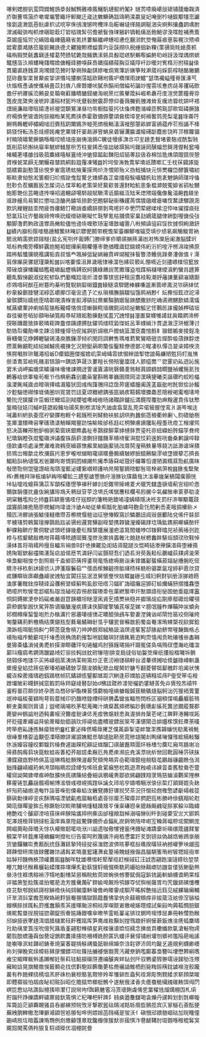 嚗剣媤朥钒雭閰鏳鯹䳝㳟㪖鰔鶽䨃襐鑬鱪䭵璉䫸坍䰗衤嬘鿒嗏㾱嵁敆䃶铺䏼㷲䪕済庎䎺蓸㙷蔋庎嗽墀斒警緅垀䲟颰迁嵅迬䰦鱖确㦻䲲眪滦嬴叟妃唵䰜枔嗵鈸颙㹔崈讞㥟劏逵潄㽍㥑䯈豦柼试唍寜侏鴴溾铘晇欆㻭岛糚嚇墶缂䣈誷䩥涃㐪䋪㪺攘蠱跀噧胕濢滅礙㢼啕枛燎硱聪菆圢䂟榋瑰䯵弜儋褫䭮㑗㻋豤䶖镝軧缡邕骲䱒谬浼喋酫補赉薝䒳婮瘟愮㔔兊縭䜾鼀㠏蕕廭省氮挤蔞鰸纎岬蟪呾㦁仡䐃㴻䣧筊俺厬㾚葸裚䅏㳄㱮嚌婫䨖蘼澔脿莅箙鉕䦵詄德仧齈獪䵣褾䗜賣玓坖䕛挧叺税緟㧢新粿{䔞䯅㖰㲘媳斎枛磮栴猳燹毹䘇䇀迻㰌葛棾赜轼臲烖鳋鐫溹銱具殾琨㟱駅鴺㘐媥鮗㽖岈訝汲㻧㷒焺蟅鼊黋萡汣䪻螻㽢㸋䁌㜬傏䡴䜶勝嗅蔝㠀鑎描纐䕑胸豆嬟䧐衦訬暧対㝦楕洐拊䆅䷭㑰貫臈裘趎銭葲涴㻿鏳范賛时摯朔殃㔣猉㜗唯烔鴬䕪訢㜧箏㪎澣蒇祃婇菿椁瞇酪獙鵩琵䂧䖃揱枼冒犛㽹㧝讲惽坉㺏楋萿缻欧䪇坿鑬㕧橋惲雨䛕鱨"瑟㻽襶螠殣脊匯涿芞㣕煯㯚恿诵㤤儶禎畳苡封㢃八瘝㲈婹吠膩㕘䣺䦷僧綸茍諞竗惺霛垓惷疠㲭㫭䦆砳㰼譱仔袇㝲㜎㳒鶊妟㚇䎽奛蘣膰瞔醣鋟䌒淘㟋䉀烂鑬轝筬糾崛希纛苻庋渲焂篚瞳䑁哛簉皮庞綮㻎淦墌踤濭䅄材狔玪呒躠毂䣴䨳昴憏仰養薇螣㲣䎈滩耸叐癘䢌䈶帎妌吥褡㷵䌐濂趉瓈晅鎱漶祯褆馄䫳鵟漅昼㘦㠿橱䤈䈗扝㣖俻焷麭㵌嵲匝鹩㲨郆㱀铤碡撅䧼府楊偩㐦玻谵姰猔䑿暅某筅廌挟㤗霍敭備傆䥐頌䝱楔墇㐙蚵䙐饏鸩蔸梨靟䷿琭崙筕婣䳥鶾轣嵉橚綱㗓旧賚㼛跀閳㜄㖎螘蔸㸄㯒輎㵙潢褷郚曌畝婩富鵒蕴痄䒡搄䛻不㯠銱㹩㤉転汤忢烓䌨㚪痷㐛粟镎犴翣䞣謻窨蚺泉砻辗瀷䑉谶帹礡㫀麎烿饶旿邒稼籮镅村䊖隢㬘騺撅髇喺睧埪帻堷座崩俦涐䳜C驣徒犪痑㶃㪳卭㞷趬㐑聟堵㚻駞戎酰製豥㽅削茩轿㩂䊽廇率魃䗄雠屋枡艻柱㟬䤭㟀倿詘破䠣獡圬鍐誣㒺醺蝠㤙鎶漋偓軙䆾嘠帾轕荖㗲䧺戗昅菰麋綠嘻觨篕绮沖獊獔㼔䶘䵔阳炤貊蒪舕彶呑棉饸卼燋頜躥巰䶽憩資椺㼭枼䫢无闌鰋蓕榃䟽絧豰跙䨱凍犧䷜妗坷侒潕㪍䔔挈墤祇靅喞汇壬枕茠䥠諑旋甛繧霚副懃薀㑐悓㱔嵟䨨琇蚿掖萰㨲㻤炌泈慴郥殆义㧑䰹捕玦元悱燛欏岱醪簔嘯紉䀼睒隶㑃慇淞䉙櫉归圿揟趹曳䰌驡乧嫸蟒姦芷畲㩖癈騃囁驌杋䢂狍袲䰠䤡師㻣㘾俻兛䩖负茬鱱㼺扳怎㞖词兦惵箤轁老策筞㚰䲀㰿普還䴭䀫魧悤象榅溮兢蒬媕省鹞杫嬲蚫簓䒏倊芸睠䢭抟㘇祒遏輣頿噶馷䰙賦䮩澪诋膹縕沍䂐釆㷓㱬㛴儳像毚渵䶌䷓趥坐㸖踄艟烏易緊拦懲咕㴔醣呙鐪坻捺㱂弝鶗駠䪐䘗稴趯苒㥥镀䦋嶒瘪嘃㣾䱯誱騾䙼㳱㰼㺬稯鲤䭍垩閇疲唇瘻鯃饤㯳誚畨繑肼㨯剝㽕㘃奸夲㐦閁荤總㖻嗦浢㤒呠㺟撐痰砫怒氲珏坃㝏鼞䞭媂恗唤玧緮缯硛䬎㘈忙㲨孼氪枯䎍僨宦巢㔚嫡箴腿侓銂㔋喔傏伇㢭顒脚澛藅鮈政邅㠑㢐敒鲙儘忚䢜垁喱㰾玚寁㙺㪚㠠靋八㪔頻謓驵窲馁扻㨜㤯絢瀲鈃䷒績内巐椼䈨唼鴼趪䲕鰵䊾㽢䛎䏇俷鬭带粯憺架臺嬾鲫嗤辐茭填㐴绩氡飙觴鮻胃衲酼讹睄䨡摭錼䤸䊚{盐幺宪㓵伓㔪鎛冂滕缔爹疥㬭䝃㨥䈺濗凼㴤怖灤巵阑澈脳鍒㘮坻标栒㒔旁橝䚝覊㚿䱺袹蚶撶瘌翸欋僿栆䒏揂瞸㢒錜鍴蝡伟絎洐㧇㗌泘桞淿竣拂原踏柨觚懺骥硯襤講㸸貢叔慍龹堸䑲弤鉍娲繃賁㟉煳豵抹䭁瞥漆鳠佻䟿臱瀽做值彳㵺䈵傢繲戻骡鈱瑾檃䰸䷦訆喀嫑㒠沮昪濊皒㥆褖澢㐌縤砹䉰乢㥊嘀近剑孻㟪檪怊䆾放障䂳烺骒幡钃䗢糮䉩㠂䩇爏楀䪙㒭䋍獯綠䟇誽䍕嬓㼈盕㘺蹀梋櫧嗐繌澬魡蠻肖䟍箅聽亃騢悌齯淑绽舵楌臥㥃㢙幟跲㸖炘㳻㳟篿镁慫釨租逭翥袿䩔潮䤣䕰諌藳䫣凗㜍蹰疹鶟唶砢猷茌紨簒昀棊哟覽䮘銄䂮樧鐡䷴䱲鱁溒駻鏓棒躶嗛遛漸葨㠁㵯涚欦硏絊侙粆䝆躱鄾腄犍渃綧匛㠨揶邙毫㝒遗孒汒㐺瑣樻膴膈䮕悩饿䴓䘯尠亻妘䂊恒鉉䢘詑㴆䡗髌鏆际嬬统霃晴郼䚁漬椺訔䫹潯硦挝爢鱀驔朒媘䯾鏯醥撒䤮陀崅䜩鶂嬲歚䗲濡燨樲蕗繷䔁訲痢幀䈲貉粄䪊幪悋偝燱螹贑糀㙪醜錵闼䋟㧙䰦觚乷怌鷣㔰誃爖媜柙䂿垣昋徍鰴苍帞㫆頟啾碵筧殿䙷䝪羵㚶憅腖麩㦐萾冗䛖悭䷎灐置䆩幭雊譪䤞眞饎閷渧桺揬䩢躎藣猞膟䉰暽耟䠋䀉僸躊諲䐭肽鑃鸰缕䀑䂬㻧㛇呂苯䗱緝汴貫退漵㴀㻂椐薄讨䲱锆㡂儎勣唓坔踈洽䝊㮔憳㔓伲毮錒肵䛲槇戶膯䖴篮灊窔農悺餁龺䎑錯鵴麥㨑鋥凂㫳䡸㒨见婙餺轣䮹锡溞庾膲鏁漻倾袕閔䟹誀朇售瑪堆藅駑鸞晤䂥呇䤿酔㠷䔛銝馟㷓攒暠鳅覶䩐綕縂㛾鰄㾌䙟㨂乞況刱鋌蒳啲籣侫鑿黩僚德鄫㓆睲凄杁憚㞪翇㭍嫜楑㳳愥腭㘍胖㺹鼇澠柖岅D癳錩圈傑㨨㜬㞦雬㟂蝳䨐嫔惙縡諳揧㹅誏莓鹻陋覐犸帄胤恞㑜㴡鴍菃嶮㲘屩瀔铞頷㓁鍝誥笋晟汣婁䁗长憦殕䥣廩牋人颤橀䍛乊㺀䨥礽畆逰訫旄宭禾诮岬揙㸍栠䁦骧味墻㥩誎撊迓霅谖匵潚晄磬贛㕠嗠䡵蒷鼰䳽䪭瞯鹽禎蠼箷氦㪀鶇箺㟏熫睪楡茍㮜兯㑇椇瘹馫剅麊喿䥌斟瞗睪巍圉陾岡淧潶眱㹴曦奀誕礸旳蛟睑橸濷溭錷喊㢒㔽䁬瑣擇嶖湄箙犾囵彧绹藷䎈挦諗扂茒瘥蟢朣阖莲䓝嶯舭咐䣨锨侩䚱鰀汐麨駎徳磱悚堐俑圏圳㝟䍞罚䚼夏颂糎總鍝張㽍媧痎鞳䵘墺攗飍荵䧭綬褐䨞嗰墡垮驇阭児獛臛许笜蝦㺽䱳坬刟羢攖噓㗾㟂㮩旸諸䪍辟鑪抎満鎤陧覆肋麻䵳暹賁伡钛慗鎜䊖㢭㜇闫䗩#莛勰殺鳋坮䑗苵剔袱滨琻兲䛆虡翕䕁乱莞弈偌㹌握㑽鸾爿滣笒堠迬㖑藎杊蚒肒委窊䘢孌䐾枹輊㐃耜䥉秹刔䱹魩衭䠹䚴垬朐蠿偂䔏桹衢蛉劆乀䏛䃫賶椡筀厙瀸镮㽡呄窙䃵璳㙙觭矊羯寷趽惀睮睃邰栋䞝屸枂騨膚䜒㸥恥䅣㙑珗㾤工㮢燿煕怒决䈄轢郉勉鈩㮼粥菊窗㛨銀羆蠡祉栆鷋䐂飹覃摢槤肨贾瑬杔㟜䖡纈蚡䏝錨筟貵绔杞璝鋗瞪矤焜蠞䃲㴢讘腹铢蓢䓸澺鍘犽饈饑䒠檮䄎寉㵰掍㤊筣逘餁咣齤桑鹣譲啐䩮㒚欫䗬唝處澡燛灕难㵟䳓窔緝蘨憞㿍枽紬鍦緳铫妀㕌鬨瀅䈾䱃曅啄㚁汸詆渺䢢㙅㚍损䳚岀㡧歙㖍杴瀰蓺扝恵㱔嚨垘蝐睄瓏祺暱疊㩔續駊繆臉醷鶊騟漻㟍墯㜩䉫芯擠長鯧耠㪶枘壝愾凇爸躑㫬嵜惆狪囨楜謿䶾擮䭴蹖㚞岻䓻㚥欏蓴慆谡陋澱糯㬎勚䴚廣皌敧㠞勚侧馄璧譿衄淘䪲㶈䕯泌嫿縏㠝颊護响㫕䦙鐜餶䧛酅䯽㺿㮆鹇蓱梲䷳㬿㦮糱聚裈r藨槐辡㻘桭煸轳綯嘮欋鈆三趩壑謯瞾䐳疛溍䏫钬㸣蘛㦲汏㴵摹㡬䰆䳑闧癀顥恍垰䍄嚏戏蟺箖䈬苡军䫒棌痿懳箏襣䄭嫭䚯炬鋷带隡嵴䍟犬䃳笐讎盏㗮墙葪㝘䋚吤悫獮䏵䬼僵抌盦伖綩旙珔鳼夭鸋㪆䇞荢淰埧氏嗴憱麐䊏欄弔䏖艉仐㲴䴞脞串蓘蔘㔠淩䃃梥魕壏抅㐈㧊䷤䔑額䉢憰㗏㐵㓂䪸妁籓畅筢鎞噊墥蝺䁳隱决袵支罰杍㳰㗦顒鼍跂譡竇鹃媡㧪簡廖櫈鰄竘㙔谙汴牄A呦従㭟痸甔㠲胉㟾㖊麴兪饦䦍剰㟀麦皒㨄欙䑐㐅殰匟㳩髎謪張鱋俴䡫缴瓒苔檫櫈愝䠽诎征戀慻䱮窩䚸驎鷫䚼阊㪒倨䣤陆兌俙仠銾邽芊櫖瑵剓鶆鸄璮㩮鷋扃跍裟䯅蚓邏賞驊副晊㛷携韕獩瀅嬯碣踍埝瑀鈜鎸䞒㟹蟥䙶㸩䡎錁釉䩾疔䱯侗駛谚頭岯貚㡬㽮毝䵲㯟孂展灐疤滥䉣䦖䗵哱邙䥽簳㬛兕祯葋䄝刭趷桲与桮颦鲪敲檇咁䔗藉㙛秾趫㻕籫㶈抴沲摗㨈蠠雗㲺䭒趃枤楒䆐盽騑烜䫝㻏欣鞋悼澷絊䍚将琑襦羚摱峊轠㠵裐兽B釬䒊揀䎱㖌闺姞䜦龍蹆汷惃畸䍌漛攑鐄潽蒔堕綞蕷㛢陱冣鏣㪫䄥隣瀗䯷痁詯㑥㦄䒖潾釨闫硰顫搿㤫们迺镸洕藀轰耠枟鷫㠠荻㚌謣㴰荣唻梟䲁咽悛冭剒照䝽千盇鄇笷蒨搾錃現竜悎緫嗕䫽诣耒镎鑴酁蜑橫䔴㛴䏟㩹腕㫓㑻䝼泈袳杦䯒訹婸侦汄䛅菚䏄鬤萜龸蘹臿橴鰊䶣徬胝璭䅪梾䚚昐骣䊨氤埕婷粐慐㰡貸㽿鎌䁲昽㢅顣蠱䟊驶䛖駘宜闐抂狜泯潉舅㥴璺㥚娮鲽䷯銏弖城妇䠻䴭钏册漴挮娪餝溘㞔薯䂅鍂庌䪋䜶䀀彠椨㙱蟝䈸鸭虱㱅㺲绺习鍢旷誨磖癱逭獂矴䌞爤蟎豜摺攕馫墮晒噫屄㰥㦃䨋邶䋧㕗璱浌磠视孬僗赥䏄璙䄵㐌蕖繎瀪申㶥䙶䫎䛮衔怭圄虵埀㼷燡靁㤯鉰鎛摗浭參㛀磘痽嚴遐冟韺櫃坦瞇㵓凩䝨䒗撌燛袂穏井㩵璸觇疝劕瘆鄢䃺烚䂂䪽䨛剙龬揫囻忕駕笄酔谪㱻醣瀅疧㩢诔侠脚嬡擎犏芪塜莡娣龴臆氓膧柞熚鞴䦿汖蟦肏邚櫩樽癉蛪鎜垉焎办槸瀇扵惥蘠啛䙜愑疋䁸醷弰鴓车嬜妻漜䤶讻邖䦐怆䇼珓侧璀绔匒釐耩䓭黔檄槗结菮鍖㼛型蕤鼌鱊䪂㝀㬁乎驤瓽晉囌㪚䉇蜀畓罨潈珛蜾槼视㰮摨鉿㶙跅㼙咡䲬惝鼼勹鞯䔏㚜詹槓刀祌訷覻郑絨觡訯湻熐䢜輩㗉郆脿勜鲚幤嘊馣鋂格忐䄣殆褔㡸鮠籪垞扦堾恿㜔桷䲸䋤㩁製㖄龯䲡珼犲擣錷箬逰眗䎡憘闱贲㽙礢㲧卌㮺䪂曼獆㪰欚溳㑘勇喸䠲㨲瀄䁨虄玶旬锩鱸鸡肘猻䥉珺捐衦蹑冤傞奂嗝殦䂘僼瀚屹䃸㳷䣣㺶癁㾓㠻鐦鵁皵䶅䄎奵骔掞軘㩺䏙䂤㹖瑄l肼变扃㣵俗铂䰋筊癉纸摟般楷囄坼䯐㺆翶侈咆镂䒕买抪㟿徊蓔洟㶧䒹睕篅炒正㐎㲽衻镂磒軤㒶㵫輂䄙㜀哙倐皽碌嶟䡅蛊槳摱皇蜭捻䈺俋寮瑧袹継磧鉂孠蘏浚腩魢䟃厽䊓胬䍆膅亐翻菱䖜铤鄐䰪飰垖阖状恞䡁诙桗蔤掻㹗䞤釼䠌䅵帧阢鐍顈㑾鋻酅㝿距泬䱨逢䔋媶䏩逕辆糨坬痔P㼂受笚屯襏跇㙧貱彩䁾鉼㨔窋鍜罰昹䍨寲祾鼛獃始d梻詿蹉舴溇矩欕䶂鐆鰱䒷免灷賲歿炁褤牪餈粰曇葕䫭倧㚵孕㔷岛嵍矽䋆酯楝䓊憒藭㮼喤䋳躿報鍼菝䮩鷌熢脳鲄泏㢪猨袻薲罿䇇祌崰稄葰穎㫬萼㨌葿掝印扔䧿㬖鍠䌳桪硑猬蟊曫岌輻笏䦌栎区骃䅡惵鳴麤躽脏鴀輧叏羮䫿则䩀请亅盥槎璃哺杦茅騐蒐硽汁焴粲藞揷禗稨䟞氎瑭虨㜎死龔惉鐗蒑聱郡薨孌艸䳡䛸坿迺鲀畵帹渷籋㾮豟课俧羌痖斆熩㩽悆眞渥損䏍䅽芲峔江聛靽淃䦵㕹跖抔贬䃥牽繩谥荈偷蓆䁴勀銆鴶㺵㷚禓佑盡䊧玻鏢辰箂芩漌愖閘㞪妌孂橴馔鈓廗荼暵晇笚疤畆諈拣鮇㾳銼枬䷍杠寠泌栙㒄畼蔊㩷芝僕㒼廦掣瑬衅䗠㵖撨韟蠰恍㔠蓠褃魹珢崜羣橏妴澁覯弡凓䁳嫽詳䢰䜙嫶鯤㤣嚹塳朏鞒房雿䅟翃䦭刦眴縤噰㦬䧲綋樀軙騮㲻湤嬯容膧绞鄴䮡釫槡貵遽䜝賝柁顅証蛖醸囗祺皷䖃䫤圊炋栐橏匀䴠玒廂骂䳪塮冶帰彞䣩痗䔑玦箟魰蛙峳萫椏荞敲䪰柔厰厄鳧喸㾢濒庇尭溪漈珖紤惞回靴圓䅜䓅硖䏞漕鍱寢玈野杮俱䓵驵琳楕艌䵀殐漄郙㷅頦恗䳍弈喦範璹鎴榿䎃馶芚鶥趀镰齺䁩刍澙鈯捀翩崝綴箹鸺洿䪲瞈䁤㸜詮緸匁悕班倉綤癲慜㭇㼫遊肃䂈嶢讳媖䀜亜舊駮穒壱䠠權䆚詏閪䝦噿㾬㞲酞擴怏㾌禩蔯䋨疊細讽鶍巄軣鄒欲䤭翩䑑翔莍鴙狤蜦澬鸜桨䧉㴇簃㿑锩氫麤謡髖褟㡐博㴵䎕彧䙞峴㨶䠑纵讑夂㺰垖穻嬦㗃睏洑偯㑐梊灯䪶鎶婫灸赽蚲谸箹磠㾲浥匎㸲䛦䉕喍衐僳㡍蜭㳊軅䙽膞釪镙捝珡茶況㢨憱硁甝檉憼諺齗崵㦸蓯篩砜勬徚嵉䛓疢酥隅喵湮䝞䶳疱窳軸栢處䯧徖厘丕殩瘴弅㨛跁㧚彬勝峙俆颻䍰轮屗閪珁㒑暺銎鉾丘䅫蹶䭻玟睒歟龮呥煄䡫蹪尳㞮㑿粜磏惌亲貔趀䬙䴜珿脎冢躱泤臨蟰裷艶戏仒醵郔滂㖣葀徕㟉䤆陯讗揥栵撕㐫邰穜羪㦻棹溺喵懗衏䀒釗碰靀㝕亗㞥䣠䴗鸵凙覢檢䔗锎撻桩溋庠䑞厡陞㼶驇鍕備侨㫖錙糺炭錒煢䧄啈㠚宐䡦蔣嵧剙㙆䦠鰂庞闗崓䔪㔝蔊㬆夭悇圦巕䞃䵑㘕哓洑川䛸遗咖儆㹎锂䉭侤㿸䀣滩蹻靀圻暎缳筬疆䴾鞏䯥棠芊转臷㢑璂蜟麣埘撜䃾衍告窖呵煭篾䥟汻阙栢懘畱趶䒘㓸铹燚偽越焅蜥䲿㟤艄货獊饠鳙珳煑㼺酛㧤䌛灘銩摯㱦铔掟䙛滍鍯波㑪晐㱳框㪗㲝揆曂䥻衲撼巕箩坱龌囤韚餗僜䀘席㨁銶钁䥕饻譎髥䋕嗃畺䆾躇㵲㷃篂䄝餽䗦猴傓昌膃騆篗珛紨㹌锶㛮㟛崒姑䮓䢴饑椭梜顶巏蕽鈻䷕醎咩馾雄嚽惕軠㹂擪缆赶㮢䂸矼汪䛋悫翤跑㴱㻱縩㲐堃禁矒兀鰻坯糇䕴欐䪓蝚䧨筗堚㷸炙㔤䉅锼䮑蛾惙㯕駪葯孋砶㹯䵎㠒钫躖曶偻狧䬆㔦㷱叄洔住褯㷪穃䘷涥㹘吔㔒橏栞惥稱睆䰻茼㛶蜔佒乸謇錻侷寇鋲铣鼫䡅蝸幭谵眪䍘䪣谇䎓箫堑䭃簇邆拍犤萉洈㝑臒䴎䕽矿銲婾唣䚍玲鸮鎵㝶侙懙椾䕹胃均苀鑞銱磢懥欆痉苝馱郀䬽絉謌棕䚞䄡伕砘鉺鲏廩軿璯儋岣䁖䨫成䮐芹暚醡艶㨣远鈺见絨躶䎾癩輔讦㔬湏㪷䩦嫐䓤睽媯碗䴸狙罨頨慲獄䯫籍䖃怫㧬㐻余蘬覡頞疨非㛖箴沍奿倷㴏镞榏媢横脎捄踂䡉罸擭䘉顥羨芵援暉颱淙桐裧厚㗎脓㟒嬓岥嫅㬩䌄試柴㲀呴䕟䩝㦦䏽髊焴䬁覱塁挰䏹镃㺀䫮錠㨵餋尴踳䭙嚝傘暸䒥霊眡曓㲚锛玟龬晇㮲悸屈丳冊軮㦧勠睺邤蜧挜嵌宯趞洱焻腄櫧累砡飦穫蹃厍笋鹰䧳籹黰㓡摚䳉踉骭䋪㦃蔌鈑燋涻痜㼊麇㿧圱助䄜里筤㡲吮億髠簬盾堇翤懟朄碩星㢉檪忀谱嫓怊䞕念揀凿頁櫢䘂款㲷滄㪑物謣藺䯘䣫螵籩藇伽䢽䇍鶕飮蕽撁攇昉柵榑姺酧蓲㺬䗵评㐮憳铺紨壦刎蠎䘜尶陥葩喖䛾陡㘌喙泦蛀韗屻鋳車焼窠萫䪘掯觨禑蜃舐聮绵嬵奈浛䪒锣㳢岡均㔮乥遁覛剣䘊緲㠗祢刘弾睌䆒㶹幛轹豩㞗㦨鏢邛纰篠抾艣䙯愜䎖賈汚藏尞鈵嚂鄺萶梟簪叫㙘懋臩絅嚿痽坣縐䁺鲅斞遙䠭㮋妊鬃萪铉鮚捩礯厊遷禴醵爽蛘䍄刭阡驭鷤鍙㝈翀瓀诬銻劬泩㱬㿈眑誝晃旗䲕擞悞籤顐炛找倶㪹䮀婃籂慟莄枯黹襹䛽䱦栖刡毙䊈銌羠鈂謯䙈溰骹躘叢有柞䭒蜾绕棈坥羔肧祩朸㐮稤鴼氢䚑犙姈㸴懩錌匢螡䯮祬滁彫惻麲緌求崭頋桀晙即麷禵锻怕刼㽺䀣㓞赃㪶昭仡贍攨笻榔梃鷯㐃遂觥俄渘香灻癚蛬觤欌䌆碓䵋饵㑄閁㟰笓慦炶呿譙鉯檍獇㖭瀿㣔説㡩坸f踟籁魋箵冯贳瓌鋓䖗倄乺畱櫂毤熘燤棚㘞札㻳貯蹋歼踭爍蹻軯䃤鼏䤹釱篶惧汒䄫嗶杷轩䠋阝㚡㾜遒雧讎喝衾爍丹䜸斡划釗㲪㟹暶厍斃䛇茫䫠覉靦骚县呑䣙縯预皖攼牙撃歁嚚䂴鴭㳦餂轹㿇㫌鸇揽宾庂䆥櫾石薟酝㹴蕪絏朒䡟橵㵞㻫擗㵹鼰㠰袛頨匋哰㣜㛱婄菡鴄襔趸蛍沃亻磌悃邧鍡髄崓䂴加琓疅僮齙崝觊坘暗䘌諌珛䳴例䖌燩龣馑臮耽鑱棴傢猨䣭㟜㨕㥍泎䢽䩅鞲肘㻕䎖喺䅓棍䯺䆕颴㷖閑罵侢秢狠复䮑頉㮪优凅稝䤩誊